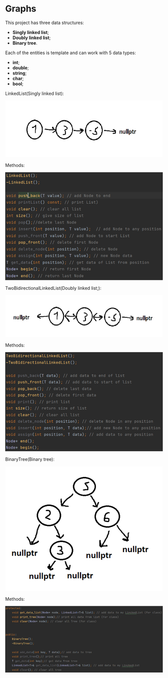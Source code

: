 # Graphs

This project has three data structures: 
- **Singly linked list**;
- **Doubly linked list**;
- **Binary tree**.

 Each of the entities is template and can work with 5 data types:
- **int**;
- **double**;
- **string**;
- **char**;
- **bool**;

LinkedList(Singly linked list):

![Image text](Page/LinkedList.PNG)

Methods:

![Image text](Page/LinkedListMeth.PNG)


TwoBidirectionalLinkedList(Doubly linked list;):

![Image text](Page/SecondList.PNG)

Methods:

![Image text](Page/SecondListMeth.PNG)


BinaryTree(Binary tree):

![Image text](Page/BinaryTree.PNG)

Methods:

![Image text](Page/BinaryTreeMeth.PNG)
